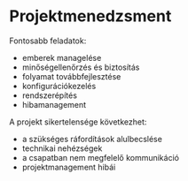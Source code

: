 # Projektmenedzsment

Fontosabb feladatok:

- emberek managelése
- minőségellenőrzés és biztosítás
- folyamat továbbfejlesztése
- konfigurációkezelés
- rendszerépítés
- hibamanagement

A projekt sikertelensége következhet:

- a szükséges ráfordítások alulbecslése
- technikai nehézségek
- a csapatban nem megfelelő kommunikáció
- projektmanagement hibái
